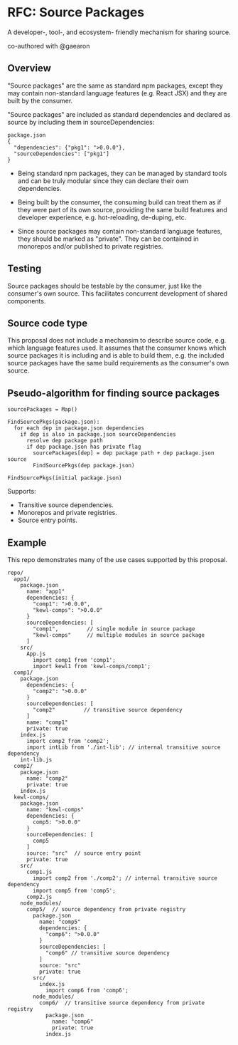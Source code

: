 # RFC: Source Packages
A developer-, tool-, and ecosystem- friendly mechanism for sharing source.

co-authored with @gaearon

## Overview

"Source packages" are the same as standard npm packages, except they may contain non-standard language features (e.g. React JSX) and they are built by the consumer.

"Source packages" are included as standard dependencies and declared as source by including them in sourceDependencies:
```
package.json
{
  "dependencies": {"pkg1": ">0.0.0"},
  "sourceDependencies": ["pkg1"]
}
```

* Being standard npm packages, they can be managed by standard tools and can be truly modular since they can declare their own dependencies.

* Being built by the consumer, the consuming build can treat them as if they were part of its own source, providing the same build features and developer experience, e.g. hot-reloading, de-duping, etc.

* Since source packages may contain non-standard language features, they should be marked as "private".  They can be contained in monorepos and/or published to private registries.

## Testing
Source packages should be testable by the consumer, just like the consumer's own source. This facilitates concurrent development of shared components.

## Source code type
This proposal does not include a mechansim to describe source code, e.g. which language features used.  It assumes that the consumer knows which source packages it is including and is able to build them, e.g. the included source packages have the same build requirements as the consumer's own source.

## Pseudo-algorithm for finding source packages
```
sourcePackages = Map()

FindSourcePkgs(package.json):
  for each dep in package.json dependencies
    if dep is also in package.json sourceDependencies
      resolve dep package path
      if dep package.json has private flag
        sourcePackages[dep] = dep package path + dep package.json source
        FindSourcePkgs(dep package.json)

FindSourcePkgs(initial package.json)
```

Supports:
* Transitive source dependencies.
* Monorepos and private registries.
* Source entry points.

## Example
This repo demonstrates many of the use cases supported by this proposal.

```
repo/
  app1/
    package.json
      name: "app1"
      dependencies: {
        "comp1": ">0.0.0",
        "kewl-comps": ">0.0.0"
      }
      sourceDependencies: [
        "comp1",         // single module in source package
        "kewl-comps"     // multiple modules in source package
      ]
    src/
      App.js
        import comp1 from 'comp1';
        import kewl1 from 'kewl-comps/comp1';
  comp1/
    package.json
      dependencies: {
        "comp2": ">0.0.0"
      }
      sourceDependencies: [
        "comp2"         // transitive source dependency
      ]
      name: "comp1"
      private: true
    index.js
      import comp2 from 'comp2';         
      import intLib from './int-lib'; // internal transitive source dependency
    int-lib.js
  comp2/
    package.json
      name: "comp2"
      private: true
    index.js
  kewl-comps/
    package.json
      name: "kewl-comps"
      dependencies: {
        comp5: ">0.0.0"
      }
      sourceDependencies: [
        comp5
      ]
      source: "src"  // source entry point
      private: true
    src/
      comp1.js
        import comp2 from './comp2'; // internal transitive source dependency
        import comp5 from 'comp5';
      comp2.js
    node_modules/
      comp5/  // source dependency from private registry
        package.json
          name: "comp5"
          dependencies: {
            "comp6": ">0.0.0"
          }
          sourceDependencies: [
            "comp6" // transitive source dependency
          ]
          source: "src"
          private: true
        src/
          index.js
            import comp6 from 'comp6';
        node_modules/
          comp6/  // transitive source dependency from private registry
            package.json
              name: "comp6"
              private: true
            index.js
```
